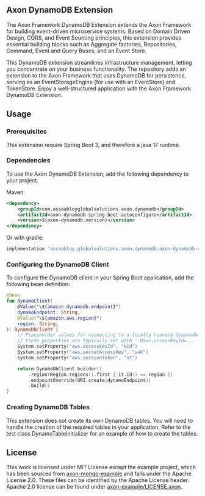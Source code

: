 ## Axon DynamoDB Extension

The Axon Framework DynamoDB Extension extends the Axon Framework for building event-driven microservice systems.
Based on Domain Driven Design, CQRS, and Event Sourcing principles, this extension provides essential building
blocks such as Aggregate factories, Repositories, Command, Event and Query Buses, and an Event Store.

This DynamoDB extension streamlines infrastructure management, letting you concentrate on your business
functionality. The repository adds an extension to the Axon Framework that uses DynamoDB for persistence,
serving as an EventStorageEngine (for use with an EventStore) and TokenStore. Enjoy a well-structured
application with the Axon Framework DynamoDB Extension.


## Usage

### Prerequisites

This extension require Spring Boot 3, and therefore a java 17 runtime.

### Dependencies

To use the Axon DynamoDB Extension, add the following dependency to your project.

Maven:

```xml
<dependency>
    <groupId>com.assaabloyglobalsolutions.axon.dynamodb</groupId>
    <artifactId>axon-dynamodb-spring-boot-autoconfigure</artifactId>
    <version>${axon-dynamodb.version}</version>
</dependency>
```

Or with gradle:

```groovy
implementation 'assaabloy.globalsolutions.axon.dynamodb:axon-dynamodb-spring-boot-autoconfigure:${project.version}'
```


### Configuring the DynamoDB Client

To configure the DynamoDB client in your Spring Boot application, add the following bean definition:

```kotlin
@Bean
fun dynamoClient(
    @Value("\${amazon.dynamodb.endpoint}")
    dynamoEndpoint: String,
    @Value("\${amazon.aws.region}")
    region: String,
): DynamoDbClient {
    // Placeholder values for connecting to a locally running dynamodb container; 
    // these properties are typically set with `-Daws.accessKeyId=... -DsecretAccessKey=...`
    System.setProperty("aws.accessKeyId", "kid")
    System.setProperty("aws.secretAccessKey", "sak")
    System.setProperty("aws.sessionToken", "st")

    return DynamoDbClient.builder()
        .region(Region.regions().first { it.id() == region })
        .endpointOverride(URI.create(dynamoEndpoint))
        .build()
}
```


### Creating DynamoDB Tables

This extension does not create its own DynamoDB tables. You will need to handle the creation of
the required tables in your application. Refer to the test class DynamoTableInitializer for an
example of how to create the tables.

## License
This work is licensed under MIT License except the example project, which has been sourced from [axon-mongo-example][axon-mongo-example]
and falls under the Apache License 2.0. These files can be identified by the Apache License header. Apache 2.0 license
can be found under [axon-example/LICENSE.axon](axon-example/LICENSE.axon).

 [axon-mongo-example]: https://github.com/AxonFramework/extension-mongo
